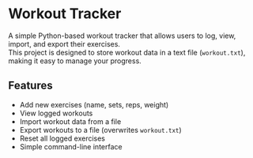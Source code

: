 # Workout Tracker

A simple Python-based workout tracker that allows users to log, view, import, and export their exercises.  
This project is designed to store workout data in a text file (`workout.txt`), making it easy to manage your progress.

## Features
- Add new exercises (name, sets, reps, weight)
- View logged workouts
- Import workout data from a file
- Export workouts to a file (overwrites `workout.txt`)
- Reset all logged exercises
- Simple command-line interface
